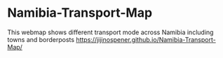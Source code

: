 # Namibia-Transport-Map
This webmap shows different transport mode across Namibia including towns and borderposts
https://jijinospener.github.io/Namibia-Transport-Map/
